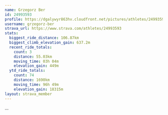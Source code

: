 ```yaml
---
name: Grzegorz Ber
id: 24993593
profile: https://dgalywyr863hv.cloudfront.net/pictures/athletes/24993593/7453165/11/large.jpg
username: grzegorz-ber
strava_url: https://www.strava.com/athletes/24993593
stats:
  biggest_ride_distance: 106.87km
  biggest_climb_elevation_gain: 637.2m
  recent_ride_totals:
    count: 3
    distance: 55.03km
    moving_time: 03h 04m
    elevation_gain: 449m
  ytd_ride_totals:
    count: 74
    distance: 1690km
    moving_time: 96h 49m
    elevation_gain: 18315m
layout: strava_member
--- 
```

...
